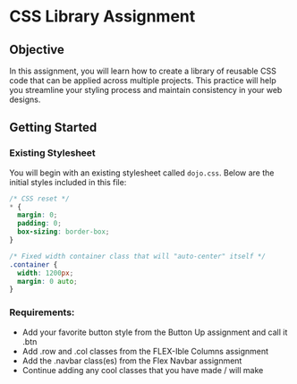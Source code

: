 # CSS Library Assignment

## Objective
In this assignment, you will learn how to create a library of reusable CSS code that can be applied across multiple projects. This practice will help you streamline your styling process and maintain consistency in your web designs.

## Getting Started

### Existing Stylesheet
You will begin with an existing stylesheet called `dojo.css`. Below are the initial styles included in this file:

```css
/* CSS reset */
* {
  margin: 0;
  padding: 0;
  box-sizing: border-box;
}

/* Fixed width container class that will "auto-center" itself */
.container {
  width: 1200px;
  margin: 0 auto;
}
```

### Requirements:
- Add your favorite button style from the Button Up assignment and call it .btn
- Add .row and .col classes from the FLEX-Ible Columns assignment
- Add the .navbar class(es) from the Flex Navbar assignment
- Continue adding any cool classes that you have made / will make
